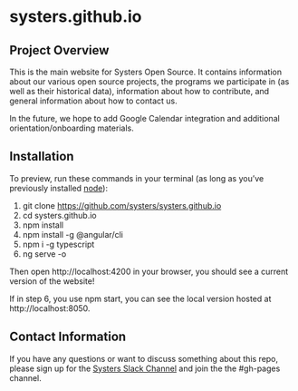 # systers.github.io
## Project Overview
This is the main website for Systers Open Source.  It contains information about our various open source projects, the programs we participate in (as well as their historical data), information about how to contribute, and general information about how to contact us.

In the future, we hope to add Google Calendar integration and additional orientation/onboarding materials.

## Installation
To preview, run these commands in your terminal (as long as you’ve previously installed [node](https://nodejs.org/en/download/)):

1. git clone https://github.com/systers/systers.github.io
2. cd systers.github.io
3. npm install
4. npm install -g @angular/cli
5. npm i -g typescript
6. ng serve -o

Then open http://localhost:4200 in your browser, you should see a current version of the website!

If in step 6, you use npm start, you can see the local version hosted at http://localhost:8050.

## Contact Information
If you have any questions or want to discuss something about this repo, please sign up for the [Systers Slack Channel](http://systers.io/slack-systers-opensource/) and join the the #gh-pages channel.
